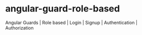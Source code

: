# angular-guard-role-based
Angular Guards | Role based | Login | Signup | Authentication | Authorization 
